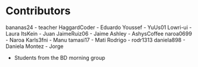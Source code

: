 
Contributors
============

bananas24    - teacher
HaggardCoder - Eduardo
Youssef      - YuUs01
Lowri-ui     - Laura
ItsKein      - Juan
JaimeRuiz06  - Jaime
Ashley       - AshysCoffee
naroa0699    - Naroa
Karls3fni    - Manu
tamasi17     - Mati
Rodrigo      - rodr1313 
daniela898   - Daniela
Montez		   - Jorge

* Students from the BD morning group
